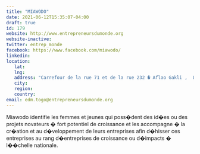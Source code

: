```yaml
---
title: "MIAWODO"
date: 2021-06-12T15:35:07-04:00
draft: true
id: 179
website: http://www.entrepreneursdumonde.org
website-inactive: 
twitter: entrep_monde
facebook: https://www.facebook.com/miawodo/
linkedin: 
location: 
   lat: 
   lng: 
   address: "Carrefour de la rue 71 et de la rue 232 � Aflao Gakli ,  Lom�"
   city: 
   region: 
   country: 
email: edm.togo@entrepreneursdumonde.org
---
```

  Miawodo identifie les femmes et jeunes qui poss�dent des id�es ou des projets novateurs � fort potentiel de croissance et les accompagne � la cr�ation et au d�veloppement de leurs entreprises afin d�hisser ces entreprises au rang d�entreprises de croissance ou d�impacts � l��chelle nationale.  
